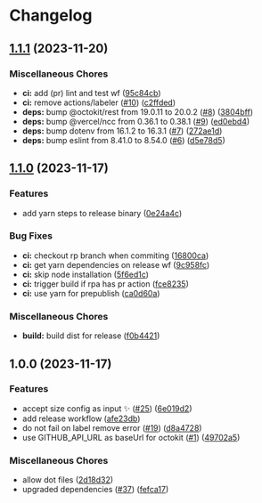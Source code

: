 # Changelog

## [1.1.1](https://github.com/taskmedia/size-label-action/compare/v1.1.0...v1.1.1) (2023-11-20)


### Miscellaneous Chores

* **ci:** add (pr) lint and test wf ([95c84cb](https://github.com/taskmedia/size-label-action/commit/95c84cb102351cfd924701b8135e92a44d3c5757))
* **ci:** remove actions/labeler ([#10](https://github.com/taskmedia/size-label-action/issues/10)) ([c2ffded](https://github.com/taskmedia/size-label-action/commit/c2ffded629845ade5c75bd16a44924712e94d140))
* **deps:** bump @octokit/rest from 19.0.11 to 20.0.2 ([#8](https://github.com/taskmedia/size-label-action/issues/8)) ([3804bff](https://github.com/taskmedia/size-label-action/commit/3804bff4ba68c3429b0794c507e59a086e68685f))
* **deps:** bump @vercel/ncc from 0.36.1 to 0.38.1 ([#9](https://github.com/taskmedia/size-label-action/issues/9)) ([ed0ebd4](https://github.com/taskmedia/size-label-action/commit/ed0ebd4b609e77412176dd99ab365577d20702bb))
* **deps:** bump dotenv from 16.1.2 to 16.3.1 ([#7](https://github.com/taskmedia/size-label-action/issues/7)) ([272ae1d](https://github.com/taskmedia/size-label-action/commit/272ae1d5146a51070434b2de352d28fadbf12e6d))
* **deps:** bump eslint from 8.41.0 to 8.54.0 ([#6](https://github.com/taskmedia/size-label-action/issues/6)) ([d5e78d5](https://github.com/taskmedia/size-label-action/commit/d5e78d5f7f37290171fcca3938cdcbb04e17f8fc))

## [1.1.0](https://github.com/taskmedia/size-label-action/compare/v1.0.0...v1.1.0) (2023-11-17)


### Features

* add yarn steps to release binary ([0e24a4c](https://github.com/taskmedia/size-label-action/commit/0e24a4c71de1a116bc7bffff3ccc6292b8d37dd8))


### Bug Fixes

* **ci:** checkout rp branch when commiting ([16800ca](https://github.com/taskmedia/size-label-action/commit/16800cac4e773e8f650d24c8c566016053290d3b))
* **ci:** get yarn dependencies on release wf ([9c958fc](https://github.com/taskmedia/size-label-action/commit/9c958fca8569ea2a44f295e1a8ba14143dcfe6b0))
* **ci:** skip node installation ([5f6ed1c](https://github.com/taskmedia/size-label-action/commit/5f6ed1c1e8f8d9314a41a2b5d6d6c7178e2759fc))
* **ci:** trigger build if rpa has pr action ([fce8235](https://github.com/taskmedia/size-label-action/commit/fce8235869dc594566f4a5e6f94f2bca9699b406))
* **ci:** use yarn for prepublish ([ca0d60a](https://github.com/taskmedia/size-label-action/commit/ca0d60a9d39353998dd8d51274e51fb1daf3cc4c))


### Miscellaneous Chores

* **build:** build dist for release ([f0b4421](https://github.com/taskmedia/size-label-action/commit/f0b442190a861a02812f5c64e1e91347ea4af4ca))

## 1.0.0 (2023-11-17)


### Features

* accept size config as input ✨ ([#25](https://github.com/taskmedia/size-label-action/issues/25)) ([6e019d2](https://github.com/taskmedia/size-label-action/commit/6e019d28eac8a5a84ed7af732a769ee8b18de1db))
* add release workflow ([afe23db](https://github.com/taskmedia/size-label-action/commit/afe23dbfcc490c7ef79b04c019c13ff09c5e7610))
* do not fail on label remove error ([#19](https://github.com/taskmedia/size-label-action/issues/19)) ([d8a4728](https://github.com/taskmedia/size-label-action/commit/d8a472826920ffa63e6285dffcaa0df6eb38e48e))
* use GITHUB_API_URL as baseUrl for octokit ([#1](https://github.com/taskmedia/size-label-action/issues/1)) ([49702a5](https://github.com/taskmedia/size-label-action/commit/49702a5a2b9c2e3cc2ceee46af7038a10f48a0d8))


### Miscellaneous Chores

* allow dot files ([2d18d32](https://github.com/taskmedia/size-label-action/commit/2d18d32a1b24836dc12f91178013967963f0bd6d))
* upgraded dependencies ([#37](https://github.com/taskmedia/size-label-action/issues/37)) ([fefca17](https://github.com/taskmedia/size-label-action/commit/fefca174ed70e310691357a0e7acf5a538ba5357))
